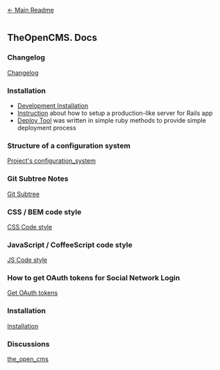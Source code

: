 [&larr; Main Readme](../README.md)

```
```

## TheOpenCMS. Docs

### Changelog

[Changelog](./Changelog.md)

### Installation

* [Development Installation](./Development_Installation.md)
* [Instruction](https://github.com/DeployRB/SetupServer) about how to setup a production-like server for Rails app
* [Deploy Tool](https://github.com/DeployRB/DeployTool) was written in simple ruby methods to provide simple deployment process

### Structure of a configuration system

[Project's configuration_system](./Configuration_System.md)

### Git Subtree Notes

[Git Subtree](./Subtrees.md)

### CSS / BEM code style

[CSS Code style](./CSS_Code_Style.md)

### JavaScript / CoffeeScript code style

[JS Code style](./JS_Code_Style.md)

### How to get OAuth tokens for Social Network Login

[Get OAuth tokens](./Social_Networks_OAuth.md)

### Installation

[Installation](./Development_Installation.md)

### Discussions

[the_open_cms](https://gitter.im/the_open_cms/main)
